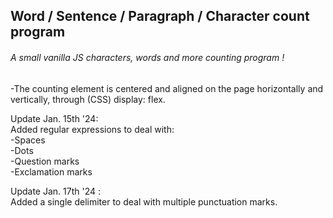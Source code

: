 <h2>Word / Sentence / Paragraph / Character count program</h2>

<h6>A small vanilla JS characters, words and more counting program !</h6>

-The counting element is centered and aligned on the page horizontally and vertically, through (CSS) display: flex.

Update Jan. 15th '24:</br>
Added regular expressions to deal with:</br>
  -Spaces</br>
  -Dots</br>
  -Question marks</br>
  -Exclamation marks</br>

Update Jan. 17th '24 :</br>
Added a single delimiter to deal with multiple punctuation marks.</br>
